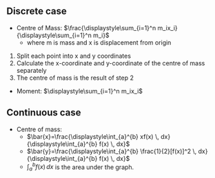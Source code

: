 ## Discrete case
- Centre of Mass: $\frac{\displaystyle\sum_{i=1}^n m_ix_i}{\displaystyle\sum_{i=1}^n m_i}$
	- where m is mass and x is displacement from origin
1. Split each point into x and y coordinates
2. Calculate the x-coordinate and y-coordinate of the centre of mass separately
3. The centre of mass is the result of step 2
- Moment: $\displaystyle\sum_{i=1}^n m_ix_i$
## Continuous case
- Centre of mass: 
	- $\bar{x}=\frac{\displaystyle\int_{a}^{b} xf(x) \, dx}{\displaystyle\int_{a}^{b} f(x) \, dx}$
	- $\bar{y}=\frac{\displaystyle\int_{a}^{b} \frac{1}{2}[f(x)]^2 \, dx}{\displaystyle\int_{a}^{b} f(x) \, dx}$
	- $\displaystyle\int_{a}^{b} f(x) \, dx$ is the area under the graph.